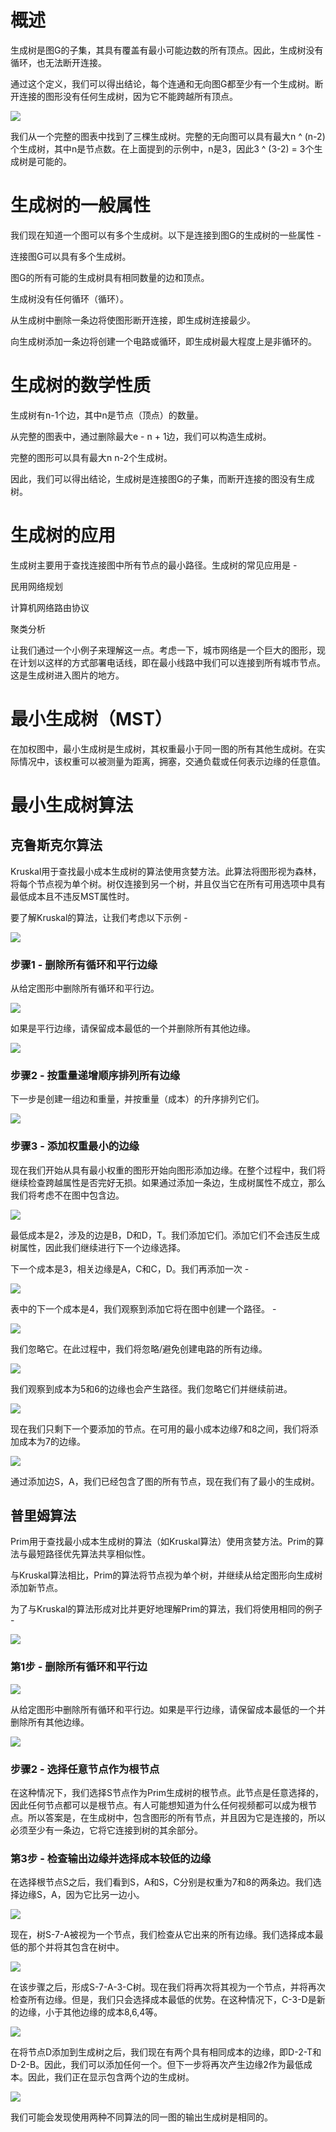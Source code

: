 # 概述
生成树是图G的子集，其具有覆盖有最小可能边数的所有顶点。因此，生成树没有循环，也无法断开连接。

通过这个定义，我们可以得出结论，每个连通和无向图G都至少有一个生成树。断开连接的图形没有任何生成树，因为它不能跨越所有顶点。

![](./images/spanning_trees.jpg)

我们从一个完整的图表中找到了三棵生成树。完整的无向图可以具有最大n ^ (n-2) 个生成树，其中n是节点数。在上面提到的示例中，n是3，因此3 ^ (3-2) = 3个生成树是可能的。

# 生成树的一般属性
我们现在知道一个图可以有多个生成树。以下是连接到图G的生成树的一些属性 -

连接图G可以具有多个生成树。

图G的所有可能的生成树具有相同数量的边和顶点。

生成树没有任何循环（循环）。

从生成树中删除一条边将使图形断开连接，即生成树连接最少。

向生成树添加一条边将创建一个电路或循环，即生成树最大程度上是非循环的。

# 生成树的数学性质
生成树有n-1个边，其中n是节点（顶点）的数量。

从完整的图表中，通过删除最大e - n + 1边，我们可以构造生成树。

完整的图形可以具有最大n n-2个生成树。

因此，我们可以得出结论，生成树是连接图G的子集，而断开连接的图没有生成树。

# 生成树的应用
生成树主要用于查找连接图中所有节点的最小路径。生成树的常见应用是 -

民用网络规划

计算机网络路由协议

聚类分析

让我们通过一个小例子来理解这一点。考虑一下，城市网络是一个巨大的图形，现在计划以这样的方式部署电话线，即在最小线路中我们可以连接到所有城市节点。这是生成树进入图片的地方。

# 最小生成树（MST）
在加权图中，最小生成树是生成树，其权重最小于同一图的所有其他生成树。在实际情况中，该权重可以被测量为距离，拥塞，交通负载或任何表示边缘的任意值。

# 最小生成树算法
## 克鲁斯克尔算法
Kruskal用于查找最小成本生成树的算法使用贪婪方法。此算法将图形视为森林，将每个节点视为单个树。树仅连接到另一个树，并且仅当它在所有可用选项中具有最低成本且不违反MST属性时。

要了解Kruskal的算法，让我们考虑以下示例 -

![](./images/mst_graph.jpg)

### 步骤1 - 删除所有循环和平行边缘
从给定图形中删除所有循环和平行边。

![](./images/mst_with_loops.jpg)

如果是平行边缘，请保留成本最低的一个并删除所有其他边缘。

![](./images/mst_without_loops.jpg)

### 步骤2 - 按重量递增顺序排列所有边缘
下一步是创建一组边和重量，并按重量（成本）的升序排列它们。

![](./images/ascending_weightage.jpg)

### 步骤3 - 添加权重最小的边缘
现在我们开始从具有最小权重的图形开始向图形添加边缘。在整个过程中，我们将继续检查跨越属性是否完好无损。如果通过添加一条边，生成树属性不成立，那么我们将考虑不在图中包含边。

![](./images/mst_graph_step_one.jpg)

最低成本是2，涉及的边是B，D和D，T。我们添加它们。添加它们不会违反生成树属性，因此我们继续进行下一个边缘选择。

下一个成本是3，相关边缘是A，C和C，D。我们再添加一次 -

![](./images/mst_graph_step_two.jpg)

表中的下一个成本是4，我们观察到添加它将在图中创建一个路径。 -

![](./images/mst_graph_step_three.jpg)

我们忽略它。在此过程中，我们将忽略/避免创建电路的所有边缘。

![](./images/mst_graph_step_four.jpg)

我们观察到成本为5和6的边缘也会产生路径。我们忽略它们并继续前进。

![](./images/mst_graph_step_five.jpg)

现在我们只剩下一个要添加的节点。在可用的最小成本边缘7和8之间，我们将添加成本为7的边缘。

![](./images/mst_kruskals_algorithm.jpg)

通过添加边S，A，我们已经包含了图的所有节点，现在我们有了最小的生成树。

## 普里姆算法
Prim用于查找最小成本生成树的算法（如Kruskal算法）使用贪婪方法。Prim的算法与最短路径优先算法共享相似性。

与Kruskal算法相比，Prim的算法将节点视为单个树，并继续从给定图形向生成树添加新节点。

为了与Kruskal的算法形成对比并更好地理解Prim的算法，我们将使用相同的例子 -

![](./images/mst_graph.jpg)

### 第1步 - 删除所有循环和平行边
![](./images/mst_with_loops.jpg)

从给定图形中删除所有循环和平行边。如果是平行边缘，请保留成本最低的一个并删除所有其他边缘。

![](./images/mst_without_loops.jpg)

### 步骤2 - 选择任意节点作为根节点
在这种情况下，我们选择S节点作为Prim生成树的根节点。此节点是任意选择的，因此任何节点都可以是根节点。有人可能想知道为什么任何视频都可以成为根节点。所以答案是，在生成树中，包含图形的所有节点，并且因为它是连接的，所以必须至少有一条边，它将它连接到树的其余部分。

### 第3步 - 检查输出边缘并选择成本较低的边缘
在选择根节点S之后，我们看到S，A和S，C分别是权重为7和8的两条边。我们选择边缘S，A，因为它比另一边小。

![](./images/mst_graph_step_1.jpg)

现在，树S-7-A被视为一个节点，我们检查从它出来的所有边缘。我们选择成本最低的那个并将其包含在树中。

![](./images/mst_graph_step_2.jpg)

在该步骤之后，形成S-7-A-3-C树。现在我们将再次将其视为一个节点，并将再次检查所有边缘。但是，我们只会选择成本最低的优势。在这种情况下，C-3-D是新的边缘，小于其他边缘的成本8,6,4等。

![](./images/mst_graph_step_3.jpg)

在将节点D添加到生成树之后，我们现在有两个具有相同成本的边缘，即D-2-T和D-2-B。因此，我们可以添加任何一个。但下一步将再次产生边缘2作为最低成本。因此，我们正在显示包含两个边的生成树。

![](./images/mst_kruskals_algorithm.jpg)

我们可能会发现使用两种不同算法的同一图的输出生成树是相同的。

